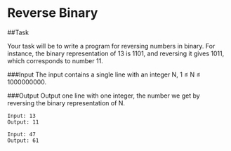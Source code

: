 # Reverse Binary

##Task

Your task will be to write a program for reversing numbers in binary. For instance, the binary representation of 13 is 1101, and reversing it gives 1011, which corresponds to number 11.


###Input
The input contains a single line with an integer N, 1 ≤ N ≤ 1000000000.

###Output
Output one line with one integer, the number we get by reversing the binary representation of N.

````
Input: 13
Output: 11

Input: 47
Output: 61
````